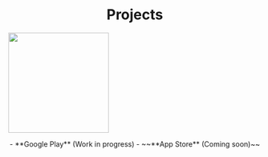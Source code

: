 
<h1 align="center">Projects</h1>  

<img align="center" src="https://camo.githubusercontent.com/0ff8e4b14c09577613c1441ac92e6e03ac723422d07a6dffa835608e4dbba4d4/68747470733a2f2f63646e2e646973636f72646170702e636f6d2f6174746163686d656e74732f3137383633323932303536353637383038312f313130363230383433343335393132343033382f696d6167652e706e67" width="200">  

<p align="center"> - **Google Play** (Work in progress)
- ~~**App Store** (Coming soon)~~ </p>


